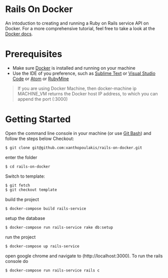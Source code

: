 # Rails On Docker
An intoduction to creating and running a Ruby on Rails service API on Docker. For a more comprehensive tutorial, feel free to take a look at the  [Docker docs](https://docs.docker.com/compose/rails/#restart-the-application).
# Prerequisites
  - Make sure [Docker](https://docs.docker.com/docker-for-windows/install/) is installed and running on your machine
  - Use the IDE of you preference, such as [Sublime Text](https://www.sublimetext.com/) or [Visual Studio Code](https://code.visualstudio.com/) or [Atom](https://atom.io/) or [RubyMine](https://www.jetbrains.com/ruby/)
>If you are using Docker Machine, then docker-machine ip MACHINE_VM returns the Docker host IP address, to which you can append the port (<Docker-Host-IP>:3000)
# Getting Started
Open the command line console in your machine (or use [Git Bash](https://gitforwindows.org/)) and follow the steps below
Checkout:
```sh
$ git clone git@github.com:xanthopoulakis/rails-on-docker.git
```
enter the folder
```sh
$ cd rails-on-docker
```
Switch to template:
```sh
$ git fetch
$ git checkout template
```
build the project
```sh
$ docker-compose build rails-service
```
setup the database
```sh
$ docker-compose run rails-service rake db:setup
```
run the project
```sh
$ docker-compose up rails-service
```
open google chrome and navigate to (http://localhost:3000). To run the rails console do
```sh
$ docker-compose run rails-service rails c
```